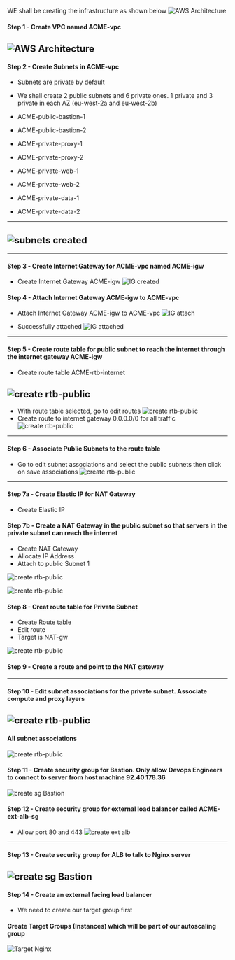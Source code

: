 WE shall be creating the infrastructure as shown below
![AWS Architecture](./images/AWS-Architecture.jpg)

#### Step 1 - Create VPC named ACME-vpc
![AWS Architecture](./images/vpc-create.JPG)
---



#### Step 2 - Create Subnets in ACME-vpc
- Subnets are private by default
- We shall create 2 public subnets and 6 private ones. 1 private and 3 private in each AZ (eu-west-2a and eu-west-2b)

- ACME-public-bastion-1  
- ACME-public-bastion-2
- ACME-private-proxy-1
- ACME-private-proxy-2
- ACME-private-web-1
- ACME-private-web-2
- ACME-private-data-1
- ACME-private-data-2
---
![subnets created](./images/subnets-created.JPG)
---
---
#### Step 3 - Create Internet Gateway for ACME-vpc named ACME-igw

- Create Internet Gateway ACME-igw
![IG created](./images/igw-created.JPG)

#### Step 4 - Attach Internet Gateway ACME-igw to ACME-vpc

- Attach Internet Gateway ACME-igw to ACME-vpc
![IG attach](./images/igw-attaching.JPG)

- Successfully attached
![IG attached](./images/igw-attached.JPG)

---
#### Step 5 - Create route table for public subnet to reach the internet through the internet gateway ACME-igw
- Create route table ACME-rtb-internet

![create rtb-public](./images/route-table-create-internet-public.JPG)
---
- With route table selected, go to edit routes 
![create rtb-public](./images/edit-routes.JPG)
- Create route to internet gateway 0.0.0.0/0 for all traffic
![create rtb-public](./images/route-added-igw.JPG)
---


#### Step 6 - Associate Public Subnets to the route table
- Go to edit subnet associations and select the public subnets then click on save associations
![create rtb-public](./images/edit-subnet-associations.JPG)

---
#### Step 7a - Create Elastic IP for NAT Gateway

- Create Elastic IP 


#### Step 7b - Create a NAT Gateway in the public subnet so that servers in the private subnet can reach the internet

- Create NAT Gateway
- Allocate IP Address
- Attach to public Subnet 1

![create rtb-public](./images/nat-gateway.JPG)

![create rtb-public](./images/nat-gateway2.JPG)


#### Step 8 - Creat route table for Private Subnet

- Create Route table
- Edit route
- Target is NAT-gw


![create rtb-public](./images/private-rtb1.JPG)

#### Step 9 - Create a route and point to the NAT gateway
---

#### Step 10 - Edit subnet associations for the private subnet. Associate compute and proxy layers

![create rtb-public](./images/edit-subnet-associations-private.JPG)
---
#### All subnet associations
![create rtb-public](./images/all-subnet-associations.JPG)

#### Step 11 - Create security group for Bastion. Only allow Devops Engineers to connect to server from host machine 92.40.178.36
![create sg  Bastion](./images/bastion-sg.JPG)
#### Step 12 - Create security group for external load balancer called ACME-ext-alb-sg
- Allow port 80 and 443
![create ext alb](./images/ext-alb-sg.JPG)
---
#### Step 13 - Create security group for ALB to talk to Nginx server

![create sg  Bastion](./images/nginx-sg.JPG) 
---

#### Step 14 - Create an external facing load balancer

- We need to create our target group first
#### Create Target Groups (Instances) which will be part of our autoscaling group

![Target Nginx](./images/target-group-nginx.JPG)


